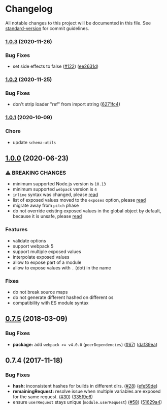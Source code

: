 # Changelog

All notable changes to this project will be documented in this file. See [standard-version](https://github.com/conventional-changelog/standard-version) for commit guidelines.

### [1.0.3](https://github.com/webpack-contrib/expose-loader/compare/v1.0.2...v1.0.3) (2020-11-26)


### Bug Fixes

* set side effects to false ([#122](https://github.com/webpack-contrib/expose-loader/issues/122)) ([ee2631d](https://github.com/webpack-contrib/expose-loader/commit/ee2631df243e4fa13f107189be5dc469108495b3))

### [1.0.2](https://github.com/webpack-contrib/expose-loader/compare/v1.0.1...v1.0.2) (2020-11-25)


### Bug Fixes

* don't strip loader "ref" from import string ([6271fc4](https://github.com/webpack-contrib/expose-loader/commit/6271fc4e227a63aae082b9a111e103b6967bc1ba))

### [1.0.1](https://github.com/webpack-contrib/expose-loader/compare/v1.0.0...v1.0.1) (2020-10-09)

### Chore

* update `schema-utils`

## [1.0.0](https://github.com/webpack-contrib/expose-loader/compare/v0.7.5...v1.0.0) (2020-06-23)


### ⚠ BREAKING CHANGES

* minimum supported Node.js version is `10.13`
* minimum supported `webpack` version is `4`
* `inline` syntax was changed, please [read](https://github.com/webpack-contrib/expose-loader#inline)
* list of exposed values moved to the `exposes` option, please [read](https://github.com/webpack-contrib/expose-loader#exposes)
* migrate away from `pitch` phase
* do not override existing exposed values in the global object by default, because it is unsafe, please [read](https://github.com/webpack-contrib/expose-loader#override)

### Features

* validate options
* support webpack 5
* support multiple exposed values
* interpolate exposed values
* allow to expose part of a module
* allow to expose values with `.` (dot) in the name

### Fixes

* do not break source maps
* do not generate different hashed on different os
* compatibility with ES module syntax

<a name="0.7.5"></a>
## [0.7.5](https://github.com/webpack-contrib/expose-loader/compare/v0.7.4...v0.7.5) (2018-03-09)


### Bug Fixes

* **package:** add `webpack >= v4.0.0` (`peerDependencies`) ([#67](https://github.com/webpack-contrib/expose-loader/issues/67)) ([daf39ea](https://github.com/webpack-contrib/expose-loader/commit/daf39ea))



<a name="0.7.4"></a>
## 0.7.4 (2017-11-18)


### Bug Fixes

* **hash:** inconsistent hashes for builds in different dirs. ([#28](https://github.com/webpack-contrib/expose-loader/issues/28)) ([efe59de](https://github.com/webpack-contrib/expose-loader/commit/efe59de))
* **remainingRequest:** resolve  issue when multiple variables are exposed for the same request. ([#30](https://github.com/webpack-contrib/expose-loader/issues/30)) ([335f9e6](https://github.com/webpack-contrib/expose-loader/commit/335f9e6))
* ensure `userRequest` stays unique (`module.userRequest`) ([#58](https://github.com/webpack-contrib/expose-loader/issues/58)) ([51629a4](https://github.com/webpack-contrib/expose-loader/commit/51629a4))
